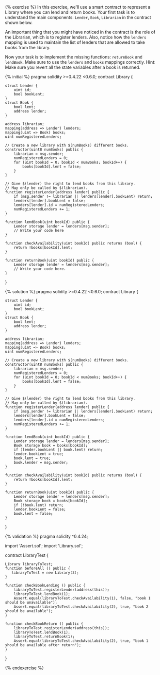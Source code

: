 {% exercise %}
In this exercise, we'll use a smart contract to represent a Library where you can lend and return books. Your first task is to understand the main components: `Lender`, `Book`, `Librarian` in the contract shown below.

An important thing that you might have noticed in the contract is the role of the Librarian, which is to register lenders. Also, notice how the `lenders` mapping is used to maintain the list of lenders that are allowed to take books from the library.

Now your task is to implement the missing functions: `returnBook` and `lendBook`. Make sure to use the `lenders` and `books` mappings correctly.
Hint: Make sure you revert all the state variables after a book is returned.

{% initial %}
pragma solidity >=0.4.22 <0.6.0;
contract Library {

    struct Lender {
        uint id;
        bool bookLent;
    }
    struct Book {
        bool lent;
        address lender;
    }

    address librarian;
    mapping(address => Lender) lenders;
    mapping(uint => Book) books;
    uint numRegisteredLenders;

    // Create a new library with $(numBooks) different books.
    constructor(uint8 numBooks) public {
        librarian = msg.sender;
        numRegisteredLenders = 0;
        for (uint bookId = 0; bookId < numBooks; bookId++) {
            books[bookId].lent = false;
        }
    }

    // Give $(lender) the right to lend books from this library.
    // May only be called by $(librarian).
    function registerLender(address lender) public {
        if (msg.sender != librarian || lenders[lender].bookLent) return;
        lenders[lender].bookLent = false;
        lenders[lender].id = numRegisteredLenders;
        numRegisteredLenders += 1;
    }

    function lendBook(uint bookId) public {
        Lender storage lender = lenders[msg.sender];
        // Write your code here
    }

    function checkAvailability(uint bookId) public returns (bool) {
        return !books[bookId].lent;
    }

    function returnBook(uint bookId) public {
        Lender storage lender = lenders[msg.sender];
        // Write your code here.
    }
}

{% solution %}
pragma solidity >=0.4.22 <0.6.0;
contract Library {

    struct Lender {
        uint id;
        bool bookLent;
    }
    struct Book {
        bool lent;
        address lender;
    }

    address librarian;
    mapping(address => Lender) lenders;
    mapping(uint => Book) books;
    uint numRegisteredLenders;

    // Create a new library with $(numBooks) different books.
    constructor(uint8 numBooks) public {
        librarian = msg.sender;
        numRegisteredLenders = 0;
        for (uint bookId = 0; bookId < numBooks; bookId++) {
            books[bookId].lent = false;
        }
    }

    // Give $(lender) the right to lend books from this library.
    // May only be called by $(librarian).
    function registerLender(address lender) public {
        if (msg.sender != librarian || lenders[lender].bookLent) return;
        lenders[lender].bookLent = false;
        lenders[lender].id = numRegisteredLenders;
        numRegisteredLenders += 1;
    }

    function lendBook(uint bookId) public {
        Lender storage lender = lenders[msg.sender];
        Book storage book = books[bookId];
        if (lender.bookLent || book.lent) return;
        lender.bookLent = true;
        book.lent = true;
        book.lender = msg.sender;
    }

    function checkAvailability(uint bookId) public returns (bool) {
        return !books[bookId].lent;
    }

    function returnBook(uint bookId) public {
        Lender storage lender = lenders[msg.sender];
        Book storage book = books[bookId];
        if (!book.lent) return;
        lender.bookLent = false;
        book.lent = false;
    }
}

{% validation %}
pragma solidity ^0.4.24;

import 'Assert.sol';
import 'Library.sol';

contract LibraryTest {

    Library libraryToTest;
    function beforeAll () public {
       libraryToTest = new Library(3);
    }

    function checkBookLending () public {
        libraryToTest.registerLender(address(this));
        libraryToTest.lendBook(1);
        Assert.equal(libraryToTest.checkAvailability(1), false, "book 1 should be unavailable");
        Assert.equal(libraryToTest.checkAvailability(2), true, "book 2 should be available");
    }

    function checkBookReturn () public {
        libraryToTest.registerLender(address(this));
        libraryToTest.lendBook(1);
        libraryToTest.returnBook(1);
        Assert.equal(libraryToTest.checkAvailability(2), true, "book 1 should be available after return");
    }
}

{% endexercise %}
